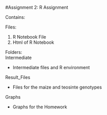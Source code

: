 #Assignment 2: R Assignment

Contains:  

Files:  
1. R Notebook File  
2. Html of R Notebook

Folders:  
Intermediate  
  * Intermediate files and R environment
  
Result_Files  
  * Files for the maize and teosinte genotypes  
  
Graphs  
  * Graphs for the Homework
